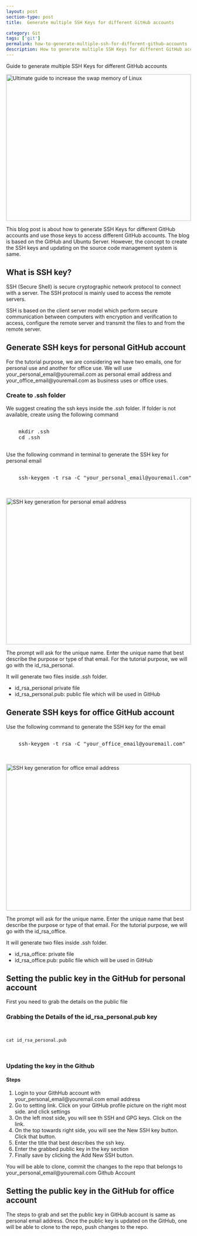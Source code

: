 ```yaml
---
layout: post
section-type: post
title:  Generate multiple SSH Keys for different GitHub accounts

category: Git
tags: ['git']
permalink: how-to-generate-multiple-ssh-for-different-github-accounts
description: How to generate multiple SSH Keys for different GitHub accounts
---
```

Guide to generate multiple SSH Keys for different GitHub accounts
<!--more-->

<img
    src="{{site.baseurl}}/img/posts/github/use-multiple-ssh-keys-to-access-the-multiple-github-account.png"
    class="img-thumbnail img-rounded" height="400px" width="100%"
    title="Ultimate guide to increase the swap memory of Linux"
    alt="Ultimate guide to increase the swap memory of Linux">

<section>
<p>
This blog post is about how to generate SSH Keys for different GitHub accounts and use those keys to access different GitHub accounts.
The blog is based on the GitHub and Ubuntu Server. However, the concept to create the SSH keys and updating on the 
source code management system is same.  
</p>
</section> 


<section>
<h2>What is SSH key?</h2>

<p>
SSH (Secure Shell) is secure cryptographic network protocol to connect with a server. The SSH protocol is mainly used to
access the remote servers. 

</p>

<p>
SSH is based on the client server model which perform secure communication between computers with encryption and verification
to access, configure the remote server and transmit the files to and from the remote server.

</p>
</section>

<section>

<h2>Generate SSH keys for personal GitHub account</h2>
<p>For the tutorial purpose, we are considering we have two emails, one for personal use and another for office use.
We will use <span class="important">your_personal_email@youremail.com</span> as personal email address and 
<span class="important">your_office_email@youremail.com </span> as business uses or office uses.</p>

<h3>Create to .ssh folder</h3>
<p>
We suggest creating the ssh keys inside the .ssh folder. If folder is not available, create using the following command
</p>

<pre>

    mkdir .ssh
    cd .ssh

</pre>

<p>Use the following command in terminal to generate the SSH key for personal email</p>

<pre>
    
    ssh-keygen -t rsa -C "your_personal_email@youremail.com"    

</pre>
<br>
<img
src="{{site.baseurl}}/img/posts/github/ssh-key-generation-for-personal-email.png"
class="img-thumbnail img-rounded" height="400px" width="100%"
title="SSH key generation for personal email address"
alt="SSH key generation for personal email address">
<br/>
<p>The prompt will ask for the unique name. Enter the unique name that best describe the purpose or type of that email.
For the tutorial purpose, we will go with the <span class="important">id_rsa_personal</span>.
</p>
<p>It will generate two files inside .ssh folder.</p>

<ul>
    <li><span class="important">id_rsa_personal</span> private file</li>
    <li><span class="important">id_rsa_personal.pub</span>: public file which will be used in GitHub</li>
</ul>


<h2>Generate SSH keys for office GitHub account</h2>
<p>Use the following command to generate the SSH key for the email</p>

<pre>
    
    ssh-keygen -t rsa -C "your_office_email@youremail.com"    

</pre>
<br>
<img
src="{{site.baseurl}}/img/posts/github/ssh-key-generation-for-office-email.png"
class="img-thumbnail img-rounded" height="400px" width="100%"
title="SSH key generation for office email address"
alt="SSH key generation for office email address">
<br/>
<p>The prompt will ask for the unique name. Enter the unique name that best describe the purpose or type of that email.
For the tutorial purpose, we will go with the <span class="important">id_rsa_office</span>.
</p>
<p>It will generate two files inside .ssh folder.</p>

<ul>
    <li><span class="important">id_rsa_office</span>: private file</li>
    <li><span class="important">id_rsa_office.pub</span>: public file which will be used in GitHub</li>
</ul>
</section>

<section>
<h2>Setting the public key in the GitHub for personal account</h2>
<p>First you need to grab the details on the public file</p>

<h3>Grabbing the Details of the <span class="important">id_rsa_personal.pub</span> key</h3>
<pre>
    
    cat id_rsa_personal.pub    

</pre>

<h3>Updating the key in the Github</h3>

<p>

<h4>Steps</h4>

</p>

<ol>
<li>Login to your GithHub account with <span class="important">your_personal_email@youremail.com</span> email address</li>
<li>Go to setting link. Click on your GitHub profile picture on the right most side. and click <span class="important">settings</span></li>
<li>On the left most side, you will see th  <span class="important">SSH and GPG keys. </span> Click on the link.</li>
<li>On the top towards right side, you will see the <span class="important">New SSH key</span> button. Click that button. </li>
<li>Enter the <span class="important">title</span> that best describes the ssh key. </li>
<li>Enter the grabbed public key in the key section</li>
<li>Finally save by clicking the <span class="important">Add New SSH </span> button.</li>
</ol>

<p>You will be able to clone, commit the changes to the repo that belongs to
<span class="important">your_personal_email@youremail.com </span> Github Account
</p>
</section>

<section>
<h2>Setting the public key in the GitHub for office account</h2>
<p>The steps to grab and set the public key in GitHub account is same as personal email address. Once the public key is 
updated on the GitHub, one will be able to clone to the repo, push changes to the repo.
</p>

</section>

